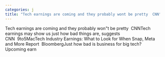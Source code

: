 ```yaml
---
categories: j
title: "Tech earnings are coming and they probably wont be pretty  CNN"
---
```

Tech earnings are coming and they probably won"t be pretty&nbsp;&nbsp;CNNTech earnings may show us just how bad things are, suggests CNN&nbsp;&nbsp;9to5MacTech Industry Earnings: What to Look for When Snap, Meta and More Report&nbsp;&nbsp;BloombergJust how bad is business for big tech? Upcoming earn